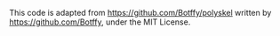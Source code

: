This code is adapted from https://github.com/Botffy/polyskel written by https://github.com/Botffy, under the MIT License.
